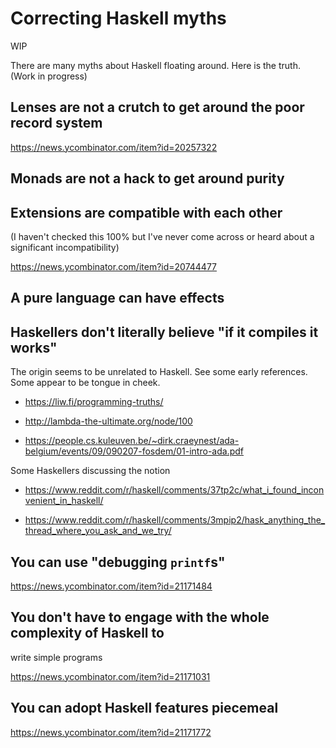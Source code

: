 # Correcting Haskell myths

WIP

There are many myths about Haskell floating around.  Here is the
truth.  (Work in progress)

## Lenses are not a crutch to get around the poor record system

https://news.ycombinator.com/item?id=20257322

## Monads are not a hack to get around purity

## Extensions are compatible with each other

(I haven't checked this 100% but I've never come across or heard about
a significant incompatibility)

https://news.ycombinator.com/item?id=20744477

## A pure language can have effects

## Haskellers don't literally believe "if it compiles it works"

The origin seems to be unrelated to Haskell.  See some early
references.  Some appear to be tongue in cheek.

* https://liw.fi/programming-truths/

* http://lambda-the-ultimate.org/node/100

* https://people.cs.kuleuven.be/~dirk.craeynest/ada-belgium/events/09/090207-fosdem/01-intro-ada.pdf

Some Haskellers discussing the notion

* https://www.reddit.com/r/haskell/comments/37tp2c/what_i_found_inconvenient_in_haskell/

* https://www.reddit.com/r/haskell/comments/3mpip2/hask_anything_the_thread_where_you_ask_and_we_try/

## You can use "debugging `printf`s"

https://news.ycombinator.com/item?id=21171484

## You don't have to engage with the whole complexity of Haskell to
   write simple programs

https://news.ycombinator.com/item?id=21171031

## You can adopt Haskell features piecemeal

https://news.ycombinator.com/item?id=21171772
